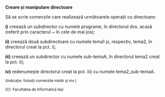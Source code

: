 **Creare și manipulare directoare**

Să se scrie comenzile care realizează următoarele operații cu directoare:

**i)** creează un subdirector cu numele programe, în directorul dvs. acasă (referit prin caracterul ~ în cele de mai jos);

**ii)** creează două subdirectoare cu numele tema1 și, respectiv, tema2, în directorul creat la pct. i);

**iii)** creează un subdirector cu numele sub-temaA, în directorul tema2 creat la pct. ii);

**iv)** redenumește directorul creat la pct. iii) cu numele tema2_sub-temaA.

<sub>(Indicație: folosiți comenzile mkdir și mv.)  </sub>

<sub>(C): Facultatea de Informatică Iași </sub>
